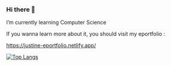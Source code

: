 ### Hi there 👋

I’m currently learning Computer Science

If you wanna learn more about it, you should visit my eportfolio :

https://justine-eportfolio.netlify.app/

[![Top Langs](https://github-readme-stats.vercel.app/api/top-langs/?username=EtheriasAI)](https://github.com/anuraghazra/github-readme-stats)
